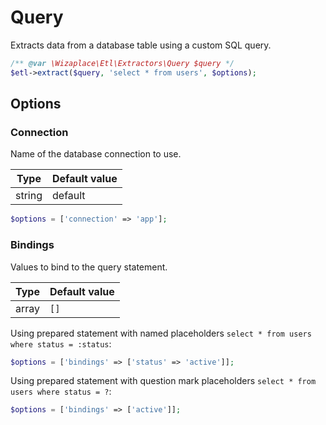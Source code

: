 # Query

Extracts data from a database table using a custom SQL query.

```php
/** @var \Wizaplace\Etl\Extractors\Query $query */
$etl->extract($query, 'select * from users', $options);
```


## Options

### Connection
Name of the database connection to use.

| Type | Default value |
|----- | ------------- |
| string | default |

```php
$options = ['connection' => 'app'];
```

### Bindings
Values to bind to the query statement.

| Type | Default value |
|----- | ------------- |
| array | `[]` |

Using prepared statement with named placeholders `select * from users where status = :status`:
```php
$options = ['bindings' => ['status' => 'active']];
```

Using prepared statement with question mark placeholders `select * from users where status = ?`:
```php
$options = ['bindings' => ['active']];
```
